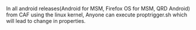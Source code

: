 In all android releases(Android for MSM, Firefox OS for MSM, QRD Android) from CAF using the linux kernel, Anyone can execute proptrigger.sh which will lead to change in properties.
